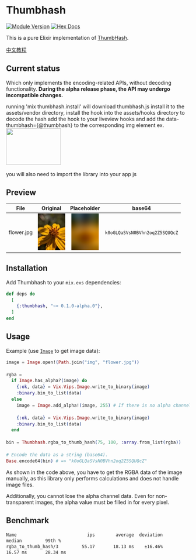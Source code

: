 # Thumbhash

[![Module Version](https://img.shields.io/hexpm/v/thumbhash.svg)](https://hex.pm/packages/thumbhash)
[![Hex Docs](https://img.shields.io/badge/hex-docs-lightgreen.svg)](https://hexdocs.pm/thumbhash/)

This is a pure Elixir implementation of [ThumbHash](https://github.com/evanw/thumbhash).

[中文教程](https://blog.hentioe.dev/posts/elixir-thumbhash.html)

## Current status

Which only implements the encoding-related APIs, without decoding functionality. **During the alpha release phase, the API may undergo incompatible changes.**

running 'mix thumbhash.install' will download thumbhash.js install it to the assets/vendor directory, install the hook into the assets/hooks directory
to decode the hash add the hook to your liveview hooks and add the data-thumbhash={@thumbhash} to the corresponding img element ex.  <img class="pt-1" id="main_image" src={@url} width="150" height="100" data-thumbhash={@thumbhash} phx-hook="ThumbHash" />

you will also need to import the library into your app js

## Preview

| File       |                                      Original                                       |                                           Placeholder                                            | base64                         |
| ---------- | :---------------------------------------------------------------------------------: | :----------------------------------------------------------------------------------------------: | ------------------------------ |
| flower.jpg | ![Origin image](https://github.com/Hentioe/thumbhash-ex/blob/master/img/flower.jpg?raw=true) | ![ThumbHash image](https://github.com/Hentioe/thumbhash-ex/blob/master/img/flower-thumbhash.png?raw=true) | `k0oGLQaSVsN0BVhn2oq2Z5SQUQcZ` |

## Installation

Add Thumbhash to your `mix.exs` dependencies:

```elixir
def deps do
  [
    {:thumbhash, "~> 0.1.0-alpha.0"},
  ]
end
```

## Usage

Example (use [`Image`](https://github.com/elixir-image/image) to get image data):

```elixir
image = Image.open!(Path.join("img", "flower.jpg"))

rgba =
  if Image.has_alpha?(image) do
    {:ok, data} = Vix.Vips.Image.write_to_binary(image)
    :binary.bin_to_list(data)
  else
    image = Image.add_alpha!(image, 255) # If there is no alpha channel, add a fixed value of 255.

    {:ok, data} = Vix.Vips.Image.write_to_binary(image)
    :binary.bin_to_list(data)
  end

bin = Thumbhash.rgba_to_thumb_hash(75, 100, :array.from_list(rgba))

# Encode the data as a string (base64).
Base.encode64(bin) # => "k0oGLQaSVsN0BVhn2oq2Z5SQUQcZ"
```

As shown in the code above, you have to get the RGBA data of the image manually, as this library only performs calculations and does not handle image files.

Additionally, you cannot lose the alpha channel data. Even for non-transparent images, the alpha value must be filled in for every pixel.

## Benchmark

```plaintext
Name                           ips        average  deviation         median         99th %
rgba_to_thumb_hash/3         55.17       18.13 ms    ±16.46%       16.57 ms       28.34 ms
```
